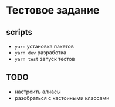 # Тестовое задание

## scripts
- `yarn` установка пакетов
- `yarn dev` разработка
- `yarn test` запуск тестов

## TODO
- настроить алиасы
- разобраться с кастоиными классами
